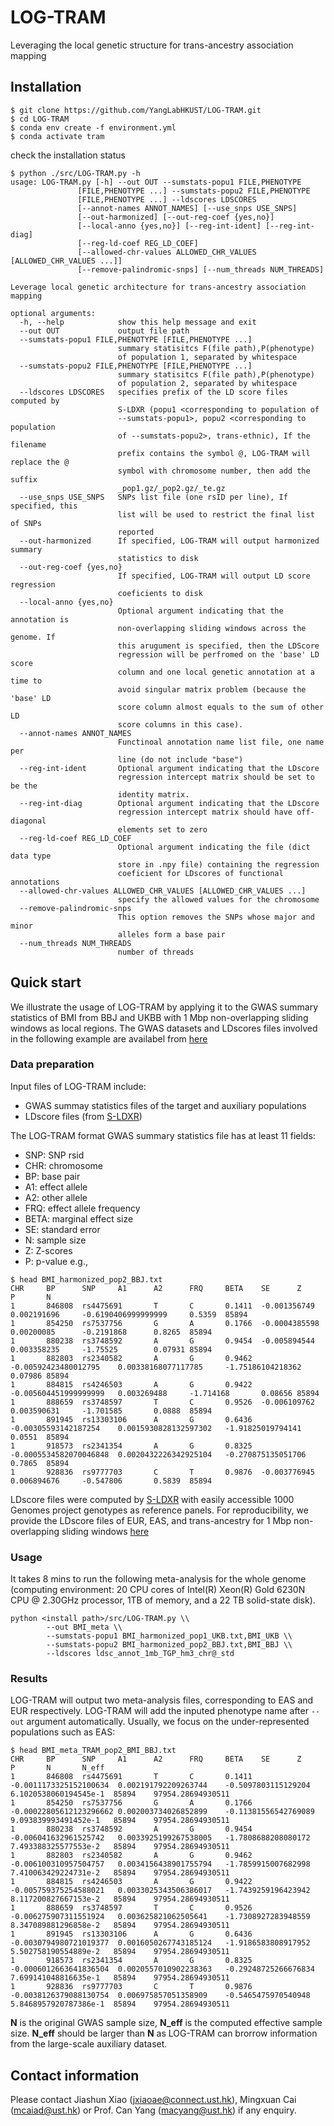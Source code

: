 # LOG-TRAM
Leveraging the local genetic structure for trans-ancestry association mapping

## Installation
``` shell
$ git clone https://github.com/YangLabHKUST/LOG-TRAM.git
$ cd LOG-TRAM
$ conda env create -f environment.yml
$ conda activate tram
```
check the installation status
```shell
$ python ./src/LOG-TRAM.py -h
usage: LOG-TRAM.py [-h] --out OUT --sumstats-popu1 FILE,PHENOTYPE
               [FILE,PHENOTYPE ...] --sumstats-popu2 FILE,PHENOTYPE
               [FILE,PHENOTYPE ...] --ldscores LDSCORES
               [--annot-names ANNOT_NAMES] [--use_snps USE_SNPS]
               [--out-harmonized] [--out-reg-coef {yes,no}]
               [--local-anno {yes,no}] [--reg-int-ident] [--reg-int-diag]
               [--reg-ld-coef REG_LD_COEF]
               [--allowed-chr-values ALLOWED_CHR_VALUES [ALLOWED_CHR_VALUES ...]]
               [--remove-palindromic-snps] [--num_threads NUM_THREADS]

Leverage local genetic architecture for trans-ancestry association mapping

optional arguments:
  -h, --help            show this help message and exit
  --out OUT             output file path
  --sumstats-popu1 FILE,PHENOTYPE [FILE,PHENOTYPE ...]
                        summary statisitcs F(file path),P(phenotype)
                        of population 1, separated by whitespace
  --sumstats-popu2 FILE,PHENOTYPE [FILE,PHENOTYPE ...]
                        summary statisitcs F(file path),P(phenotype)
                        of population 2, separated by whitespace
  --ldscores LDSCORES   specifies prefix of the LD score files computed by
                        S-LDXR (popu1 <corresponding to population of
                        --sumstats-popu1>, popu2 <corresponding to population
                        of --sumstats-popu2>, trans-ethnic), If the filename
                        prefix contains the symbol @, LOG-TRAM will replace the @
                        symbol with chromosome number, then add the suffix
                        _pop1.gz/_pop2.gz/_te.gz
  --use_snps USE_SNPS   SNPs list file (one rsID per line), If specified, this
                        list will be used to restrict the final list of SNPs
                        reported
  --out-harmonized      If specified, LOG-TRAM will output harmonized summary
                        statistics to disk
  --out-reg-coef {yes,no}
                        If specified, LOG-TRAM will output LD score regression
                        coeficients to disk
  --local-anno {yes,no}
                        Optional argument indicating that the annotation is
                        non-overlapping sliding windows across the genome. If
                        this arugument is specified, then the LDScore
                        regression will be perfromed on the 'base' LD score
                        column and one local genetic annotation at a time to
                        avoid singular matrix problem (because the 'base' LD
                        score column almost equals to the sum of other LD
                        score columns in this case).
  --annot-names ANNOT_NAMES
                        Functinoal annotation name list file, one name per
                        line (do not include "base")
  --reg-int-ident       Optional argument indicating that the LDscore
                        regression intercept matrix should be set to be the
                        identity matrix.
  --reg-int-diag        Optional argument indicating that the LDscore
                        regression intercept matrix should have off-diagonal
                        elements set to zero
  --reg-ld-coef REG_LD_COEF
                        Optional argument indicating the file (dict data type
                        store in .npy file) containing the regression
                        coeficient for LDscores of functional annotations
  --allowed-chr-values ALLOWED_CHR_VALUES [ALLOWED_CHR_VALUES ...]
                        specify the allowed values for the chromosome
  --remove-palindromic-snps
                        This option removes the SNPs whose major and minor
                        alleles form a base pair
  --num_threads NUM_THREADS
                        number of threads
```

## Quick start

We illustrate the usage of LOG-TRAM by applying it to the GWAS summary statistics of BMI from BBJ and UKBB with 1 Mbp non-overlapping sliding windows as local regions. The GWAS datasets and LDscores files involved in the following example are availabel from [here](https://www.dropbox.com/sh/9asugdlu1lbal8o/AAB0martsgaBoR8B4hq2pc25a?dl=0)

### Data preparation

Input files of LOG-TRAM include:

- GWAS summay statistics files of the target and auxiliary populations
- LDscore files (from [S-LDXR](https://github.com/huwenboshi/s-ldxr))

The LOG-TRAM format GWAS summary statistics file has at least 11 fields:

- SNP: SNP rsid
- CHR: chromosome
- BP: base pair
- A1: effect allele
- A2: other allele
- FRQ: effect allele frequency
- BETA: marginal effect size
- SE: standard error
- N: sample size
- Z: Z-scores
- P: p-value 
e.g.,
``` shell
$ head BMI_harmonized_pop2_BBJ.txt
CHR     BP      SNP     A1      A2      FRQ     BETA    SE      Z       P       N
1       846808  rs4475691       T       C       0.1411  -0.001356749    0.002191696     -0.6190406999999999     0.5359  85894
1       854250  rs7537756       G       A       0.1766  -0.0004385598   0.00200085      -0.2191868      0.8265  85894
1       880238  rs3748592       A       G       0.9454  -0.005894544    0.003358235     -1.75525        0.07931 85894
1       882803  rs2340582       A       G       0.9462  -0.00592423480012795    0.00338168077117785     -1.75186104218362       0.07986 85894
1       884815  rs4246503       A       G       0.9422  -0.005604451999999999   0.003269488     -1.714168       0.08656 85894
1       888659  rs3748597       T       C       0.9526  -0.006109762    0.003590631     -1.701585       0.0888  85894
1       891945  rs13303106      A       G       0.6436  -0.00305593142187254    0.0015930828132597302   -1.91825019794141       0.0551  85894
1       918573  rs2341354       A       G       0.8325  -0.0005534582070046848  0.0020432226342925104   -0.270875135051706      0.7865  85894
1       928836  rs9777703       C       T       0.9876  -0.003776945    0.006894676     -0.547806       0.5839  85894
```

LDscore files were computed by [S-LDXR](https://github.com/huwenboshi/s-ldxr) with easily accessible 1000 Genomes project genotypes as reference panels. 
For reproducibility, we provide the LDscore files of EUR, EAS, and trans-ancestry for 1 Mbp non-overlapping sliding windows [here](https://www.dropbox.com/sh/9asugdlu1lbal8o/AAB0martsgaBoR8B4hq2pc25a?dl=0)


### Usage
It takes 8 mins to run the following meta-analysis for the whole genome (computing environment: 20 CPU cores of Intel(R) Xeon(R) Gold 6230N CPU @ 2.30GHz processor, 1TB of memory, and a 22 TB solid-state disk). 

``` shell
python <install path>/src/LOG-TRAM.py \\
        --out BMI_meta \\
        --sumstats-popu1 BMI_harmonized_pop1_UKB.txt,BMI_UKB \\
        --sumstats-popu2 BMI_harmonized_pop2_BBJ.txt,BMI_BBJ \\
        --ldscores ldsc_annot_1mb_TGP_hm3_chr@_std 
```

### Results

LOG-TRAM will output two meta-analysis files, corresponding to EAS and EUR respectively. LOG-TRAM will add the inputed phenotype name after `--out` argument automatically. Usually, we focus on the under-represented populations such as EAS:

``` shell
$ head BMI_meta_TRAM_pop2_BMI_BBJ.txt
CHR     BP      SNP     A1      A2      FRQ     BETA    SE      Z       P       N       N_eff
1       846808  rs4475691       T       C       0.1411  -0.0011173325152100634  0.002191792209263744    -0.5097803115129204     6.1020538060194545e-1  85894    97954.28694930511
1       854250  rs7537756       G       A       0.1766  -0.00022805612123296662 0.002003734026852899    -0.11381556542769089    9.093839993491452e-1   85894    97954.28694930511
1       880238  rs3748592       A       G       0.9454  -0.006041632961525742   0.0033925199267538005   -1.7808688208080172     7.493388325577553e-2   85894    97954.28694930511
1       882803  rs2340582       A       G       0.9462  -0.006100310957504757   0.0034156438901755794   -1.7859915007682998     7.410063429224731e-2   85894    97954.28694930511
1       884815  rs4246503       A       G       0.9422  -0.005759375254588021   0.0033025343506386017   -1.7439259196423942     8.117200827667153e-2   85894    97954.28694930511
1       888659  rs3748597       T       C       0.9526  -0.006275907311551924   0.003625821062505641    -1.7308927283948559     8.347089881296858e-2   85894    97954.28694930511
1       891945  rs13303106      A       G       0.6436  -0.0030794980721019377  0.0016050267743185124   -1.9186583808917952     5.502758190554889e-2   85894    97954.28694930511
1       918573  rs2341354       A       G       0.8325  -0.0006012663641836504  0.0020557010902238363   -0.29248725266676834    7.699141048816635e-1   85894    97954.28694930511
1       928836  rs9777703       C       T       0.9876  -0.0038126379088130754  0.006975857051358909    -0.5465475970540948     5.8468957920787386e-1  85894    97954.28694930511
```
**N** is the original GWAS sample size, **N_eff** is the computed effective sample size. **N_eff** should be larger than **N** as LOG-TRAM can brorrow information from the large-scale auxiliary dataset.


## Contact information

Please contact Jiashun Xiao (jxiaoae@connect.ust.hk), Mingxuan Cai (mcaiad@ust.hk) or Prof. Can Yang (macyang@ust.hk) if any enquiry.



